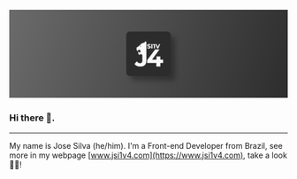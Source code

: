 ![](assets/art.png)

### Hi there 👋.

---

My name is Jose Silva (he/him). I'm a Front-end Developer from Brazil, see more in my webpage [www.jsi1v4.com](https://www.jsi1v4.com), take a look 🖖😎!

